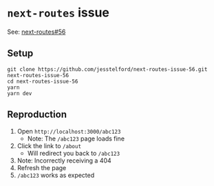 # `next-routes` issue

See: [next-routes#56](https://github.com/fridays/next-routes/issues/56)

## Setup

```
git clone https://github.com/jesstelford/next-routes-issue-56.git next-routes-issue-56
cd next-routes-issue-56
yarn
yarn dev
```

## Reproduction

1. Open `http://localhost:3000/abc123`
   - Note: The `/abc123` page loads fine
1. Click the link to `/about`
   - Will redirect you back to `/abc123`
1. Note: Incorrectly receiving a 404
1. Refresh the page
1. `/abc123` works as expected
